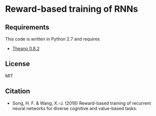 # Reward-based training of RNNs

## Requirements

This code is written in Python 2.7 and requires

* [Theano 0.8.2](http://deeplearning.net/software/theano/)

## License

MIT

## Citation

* Song, H. F. & Wang, X.-J. (2016) Reward-based training of recurrent neural networks for diverse cognitive and value-based tasks.
